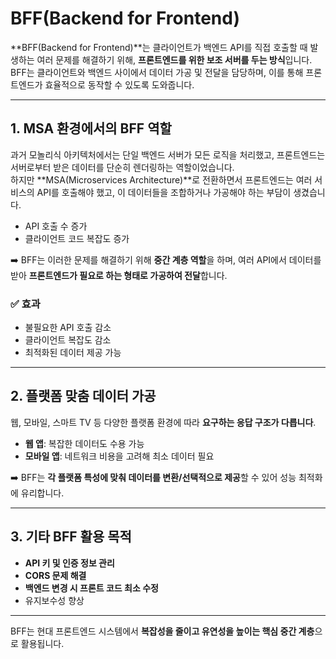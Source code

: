 # BFF(Backend for Frontend)

**BFF(Backend for Frontend)**는 클라이언트가 백엔드 API를 직접 호출할 때 발생하는 여러 문제를 해결하기 위해, **프론트엔드를 위한 보조 서버를 두는 방식**입니다.  
BFF는 클라이언트와 백엔드 사이에서 데이터 가공 및 전달을 담당하며, 이를 통해 프론트엔드가 효율적으로 동작할 수 있도록 도와줍니다.

---

## 1. MSA 환경에서의 BFF 역할

과거 모놀리식 아키텍처에서는 단일 백엔드 서버가 모든 로직을 처리했고, 프론트엔드는 서버로부터 받은 데이터를 단순히 렌더링하는 역할이었습니다.  
하지만 **MSA(Microservices Architecture)**로 전환하면서 프론트엔드는 여러 서비스의 API를 호출해야 했고, 이 데이터들을 조합하거나 가공해야 하는 부담이 생겼습니다.

- API 호출 수 증가
- 클라이언트 코드 복잡도 증가

➡️ BFF는 이러한 문제를 해결하기 위해 **중간 계층 역할**을 하며, 여러 API에서 데이터를 받아 **프론트엔드가 필요로 하는 형태로 가공하여 전달**합니다.

### ✅ 효과
- 불필요한 API 호출 감소
- 클라이언트 복잡도 감소
- 최적화된 데이터 제공 가능

---

## 2. 플랫폼 맞춤 데이터 가공

웹, 모바일, 스마트 TV 등 다양한 플랫폼 환경에 따라 **요구하는 응답 구조가 다릅니다**.

- **웹 앱**: 복잡한 데이터도 수용 가능
- **모바일 앱**: 네트워크 비용을 고려해 최소 데이터 필요

➡️ BFF는 **각 플랫폼 특성에 맞춰 데이터를 변환/선택적으로 제공**할 수 있어 성능 최적화에 유리합니다.

---

## 3. 기타 BFF 활용 목적

- **API 키 및 인증 정보 관리**
- **CORS 문제 해결**
- **백엔드 변경 시 프론트 코드 최소 수정**
- 유지보수성 향상

---

BFF는 현대 프론트엔드 시스템에서 **복잡성을 줄이고 유연성을 높이는 핵심 중간 계층**으로 활용됩니다.
